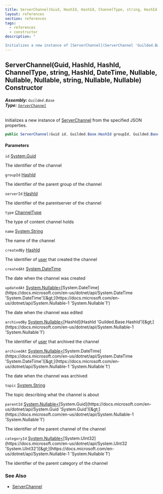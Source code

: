 ```yaml
---
title: ServerChannel(Guid, HashId, HashId, ChannelType, string, HashId, DateTime, Nullable<DateTime>, Nullable<HashId>, Nullable<DateTime>, string, Nullable<Guid>, Nullable<uint>)
layout: references
section: references
tags:
  - references
  - constructor
description: "

Initializes a new instance of [ServerChannel](ServerChannel 'Guilded.Base.Servers.ServerChannel') from the specified JSON properties."
---
```


## ServerChannel(Guid, HashId, HashId, ChannelType, string, HashId, DateTime, Nullable<DateTime>, Nullable<HashId>, Nullable<DateTime>, string, Nullable<Guid>, Nullable<uint>) Constructor
###### **Assembly:** `Guilded.Base`<br/>**Type:** [`ServerChannel`](ServerChannel 'Guilded.Base.Servers.ServerChannel')

Initializes a new instance of [ServerChannel](ServerChannel 'Guilded.Base.Servers.ServerChannel') from the specified JSON properties.

```csharp
public ServerChannel(Guid id, Guilded.Base.HashId groupId, Guilded.Base.HashId serverId, Guilded.Base.Servers.ChannelType type, string name, Guilded.Base.HashId createdBy, System.DateTime createdAt, System.Nullable<System.DateTime> updatedAt=null, System.Nullable<Guilded.Base.HashId> archivedBy=null, System.Nullable<System.DateTime> archivedAt=null, string? topic=null, System.Nullable<Guid> parentId=null, System.Nullable<uint> categoryId=null);
```
#### Parameters

<a name='Guilded.Base.Servers.ServerChannel.ServerChannel(Guid,Guilded.Base.HashId,Guilded.Base.HashId,Guilded.Base.Servers.ChannelType,string,Guilded.Base.HashId,System.DateTime,System.Nullable_System.DateTime_,System.Nullable_Guilded.Base.HashId_,System.Nullable_System.DateTime_,string,System.Nullable_Guid_,System.Nullable_uint_).id'></a>

`id` [System.Guid](https://docs.microsoft.com/en-us/dotnet/api/System.Guid 'System.Guid')

The identifier of the channel

<a name='Guilded.Base.Servers.ServerChannel.ServerChannel(Guid,Guilded.Base.HashId,Guilded.Base.HashId,Guilded.Base.Servers.ChannelType,string,Guilded.Base.HashId,System.DateTime,System.Nullable_System.DateTime_,System.Nullable_Guilded.Base.HashId_,System.Nullable_System.DateTime_,string,System.Nullable_Guid_,System.Nullable_uint_).groupId'></a>

`groupId` [HashId](HashId 'Guilded.Base.HashId')

The identifier of the parent group of the channel

<a name='Guilded.Base.Servers.ServerChannel.ServerChannel(Guid,Guilded.Base.HashId,Guilded.Base.HashId,Guilded.Base.Servers.ChannelType,string,Guilded.Base.HashId,System.DateTime,System.Nullable_System.DateTime_,System.Nullable_Guilded.Base.HashId_,System.Nullable_System.DateTime_,string,System.Nullable_Guid_,System.Nullable_uint_).serverId'></a>

`serverId` [HashId](HashId 'Guilded.Base.HashId')

The identifier of the parentserver of the channel

<a name='Guilded.Base.Servers.ServerChannel.ServerChannel(Guid,Guilded.Base.HashId,Guilded.Base.HashId,Guilded.Base.Servers.ChannelType,string,Guilded.Base.HashId,System.DateTime,System.Nullable_System.DateTime_,System.Nullable_Guilded.Base.HashId_,System.Nullable_System.DateTime_,string,System.Nullable_Guid_,System.Nullable_uint_).type'></a>

`type` [ChannelType](ChannelType 'Guilded.Base.Servers.ChannelType')

The type of content channel holds

<a name='Guilded.Base.Servers.ServerChannel.ServerChannel(Guid,Guilded.Base.HashId,Guilded.Base.HashId,Guilded.Base.Servers.ChannelType,string,Guilded.Base.HashId,System.DateTime,System.Nullable_System.DateTime_,System.Nullable_Guilded.Base.HashId_,System.Nullable_System.DateTime_,string,System.Nullable_Guid_,System.Nullable_uint_).name'></a>

`name` [System.String](https://docs.microsoft.com/en-us/dotnet/api/System.String 'System.String')

The name of the channel

<a name='Guilded.Base.Servers.ServerChannel.ServerChannel(Guid,Guilded.Base.HashId,Guilded.Base.HashId,Guilded.Base.Servers.ChannelType,string,Guilded.Base.HashId,System.DateTime,System.Nullable_System.DateTime_,System.Nullable_Guilded.Base.HashId_,System.Nullable_System.DateTime_,string,System.Nullable_Guid_,System.Nullable_uint_).createdBy'></a>

`createdBy` [HashId](HashId 'Guilded.Base.HashId')

The identifier of [user](User 'Guilded.Base.Users.User') that created the channel

<a name='Guilded.Base.Servers.ServerChannel.ServerChannel(Guid,Guilded.Base.HashId,Guilded.Base.HashId,Guilded.Base.Servers.ChannelType,string,Guilded.Base.HashId,System.DateTime,System.Nullable_System.DateTime_,System.Nullable_Guilded.Base.HashId_,System.Nullable_System.DateTime_,string,System.Nullable_Guid_,System.Nullable_uint_).createdAt'></a>

`createdAt` [System.DateTime](https://docs.microsoft.com/en-us/dotnet/api/System.DateTime 'System.DateTime')

The date when the channel was created

<a name='Guilded.Base.Servers.ServerChannel.ServerChannel(Guid,Guilded.Base.HashId,Guilded.Base.HashId,Guilded.Base.Servers.ChannelType,string,Guilded.Base.HashId,System.DateTime,System.Nullable_System.DateTime_,System.Nullable_Guilded.Base.HashId_,System.Nullable_System.DateTime_,string,System.Nullable_Guid_,System.Nullable_uint_).updatedAt'></a>

`updatedAt` [System.Nullable&lt;](https://docs.microsoft.com/en-us/dotnet/api/System.Nullable-1 'System.Nullable`1')[System.DateTime](https://docs.microsoft.com/en-us/dotnet/api/System.DateTime 'System.DateTime')[&gt;](https://docs.microsoft.com/en-us/dotnet/api/System.Nullable-1 'System.Nullable`1')

The date when the channel was edited

<a name='Guilded.Base.Servers.ServerChannel.ServerChannel(Guid,Guilded.Base.HashId,Guilded.Base.HashId,Guilded.Base.Servers.ChannelType,string,Guilded.Base.HashId,System.DateTime,System.Nullable_System.DateTime_,System.Nullable_Guilded.Base.HashId_,System.Nullable_System.DateTime_,string,System.Nullable_Guid_,System.Nullable_uint_).archivedBy'></a>

`archivedBy` [System.Nullable&lt;](https://docs.microsoft.com/en-us/dotnet/api/System.Nullable-1 'System.Nullable`1')[HashId](HashId 'Guilded.Base.HashId')[&gt;](https://docs.microsoft.com/en-us/dotnet/api/System.Nullable-1 'System.Nullable`1')

The identifier of [user](User 'Guilded.Base.Users.User') that archived the channel

<a name='Guilded.Base.Servers.ServerChannel.ServerChannel(Guid,Guilded.Base.HashId,Guilded.Base.HashId,Guilded.Base.Servers.ChannelType,string,Guilded.Base.HashId,System.DateTime,System.Nullable_System.DateTime_,System.Nullable_Guilded.Base.HashId_,System.Nullable_System.DateTime_,string,System.Nullable_Guid_,System.Nullable_uint_).archivedAt'></a>

`archivedAt` [System.Nullable&lt;](https://docs.microsoft.com/en-us/dotnet/api/System.Nullable-1 'System.Nullable`1')[System.DateTime](https://docs.microsoft.com/en-us/dotnet/api/System.DateTime 'System.DateTime')[&gt;](https://docs.microsoft.com/en-us/dotnet/api/System.Nullable-1 'System.Nullable`1')

The date when the channel was archived

<a name='Guilded.Base.Servers.ServerChannel.ServerChannel(Guid,Guilded.Base.HashId,Guilded.Base.HashId,Guilded.Base.Servers.ChannelType,string,Guilded.Base.HashId,System.DateTime,System.Nullable_System.DateTime_,System.Nullable_Guilded.Base.HashId_,System.Nullable_System.DateTime_,string,System.Nullable_Guid_,System.Nullable_uint_).topic'></a>

`topic` [System.String](https://docs.microsoft.com/en-us/dotnet/api/System.String 'System.String')

The topic describing what the channel is about

<a name='Guilded.Base.Servers.ServerChannel.ServerChannel(Guid,Guilded.Base.HashId,Guilded.Base.HashId,Guilded.Base.Servers.ChannelType,string,Guilded.Base.HashId,System.DateTime,System.Nullable_System.DateTime_,System.Nullable_Guilded.Base.HashId_,System.Nullable_System.DateTime_,string,System.Nullable_Guid_,System.Nullable_uint_).parentId'></a>

`parentId` [System.Nullable&lt;](https://docs.microsoft.com/en-us/dotnet/api/System.Nullable-1 'System.Nullable`1')[System.Guid](https://docs.microsoft.com/en-us/dotnet/api/System.Guid 'System.Guid')[&gt;](https://docs.microsoft.com/en-us/dotnet/api/System.Nullable-1 'System.Nullable`1')

The identifier of the parent channel of the channel

<a name='Guilded.Base.Servers.ServerChannel.ServerChannel(Guid,Guilded.Base.HashId,Guilded.Base.HashId,Guilded.Base.Servers.ChannelType,string,Guilded.Base.HashId,System.DateTime,System.Nullable_System.DateTime_,System.Nullable_Guilded.Base.HashId_,System.Nullable_System.DateTime_,string,System.Nullable_Guid_,System.Nullable_uint_).categoryId'></a>

`categoryId` [System.Nullable&lt;](https://docs.microsoft.com/en-us/dotnet/api/System.Nullable-1 'System.Nullable`1')[System.UInt32](https://docs.microsoft.com/en-us/dotnet/api/System.UInt32 'System.UInt32')[&gt;](https://docs.microsoft.com/en-us/dotnet/api/System.Nullable-1 'System.Nullable`1')

The identifier of the parent category of the channel

### See Also
- [ServerChannel](ServerChannel 'Guilded.Base.Servers.ServerChannel')